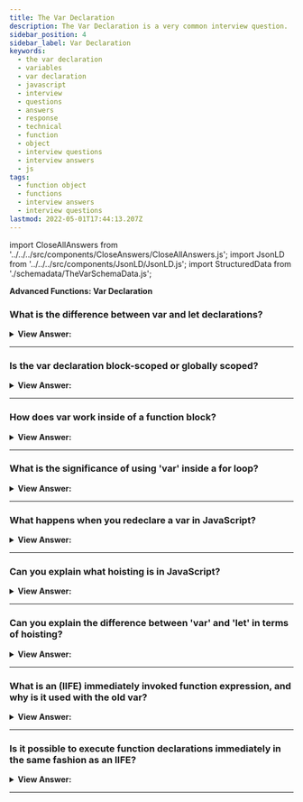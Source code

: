 ```yaml
---
title: The Var Declaration
description: The Var Declaration is a very common interview question.
sidebar_position: 4
sidebar_label: Var Declaration
keywords:
  - the var declaration
  - variables
  - var declaration
  - javascript
  - interview
  - questions
  - answers
  - response
  - technical
  - function
  - object
  - interview questions
  - interview answers
  - js
tags:
  - function object
  - functions
  - interview answers
  - interview questions
lastmod: 2022-05-01T17:44:13.207Z
---
```


import CloseAllAnswers from '../../../src/components/CloseAnswers/CloseAllAnswers.js';
import JsonLD from '../../../src/components/JsonLD/JsonLD.js';
import StructuredData from './schemadata/TheVarSchemaData.js';

<JsonLD data={StructuredData} />

<head>
  <title>The Var Declaration | JavaScript Frontend Phone Interview</title>
</head>

**Advanced Functions: Var Declaration**

<CloseAllAnswers />

### What is the difference between var and let declarations?

<details>
  <summary><strong>View Answer:</strong></summary>
  <div>
  <div><strong>Interview Response:</strong> `var` is function-scoped and can be redeclared, while `let` is block-scoped and can't be redeclared. `var` declarations are hoisted and initialized with `undefined`, `let` declarations are hoisted but not initialized.
  </div><br />
  <div><strong className="codeExample">Code Example:</strong><br /><br />

  <div></div>

<p><strong>Using `var`:</strong></p>

```javascript
function varTest() {
  var x = 1;
  if (true) {
    var x = 2;  // same variable, it's redeclared
    console.log(x);  // 2
  }
  console.log(x);  // 2
}
varTest();
```

<p><strong>Using `let`:</strong></p>

```javascript
function letTest() {
  let y = 1;
  if (true) {
    let y = 2;  // different variable, it's a new declaration
    console.log(y);  // 2
  }
  console.log(y);  // 1
}
letTest();
```

<p>In the `varTest` function, the `var` keyword allows the same variable to be redeclared and overwritten. However, in the `letTest` function, the `let` keyword creates a new variable inside the `if` block, leaving the original variable unmodified.</p>

  </div>
  </div>
</details>

---

### Is the var declaration block-scoped or globally scoped?

<details>
  <summary><strong>View Answer:</strong></summary>
  <div>
  <div><strong>Interview Response:</strong> Variables, declared with var are neither block-scoped nor globally scoped. It's function-scoped, meaning it's limited to the containing function but not confined within blocks like loops or conditionals. Technically they have no originating scope (besides function blocks) in JavaScript.
</div><br />
  <div><strong className="codeExample">Code Example:</strong><br /><br />

  <div></div>

```js
// Using the OLD var
if (true) {
  var test = true; // use "var" instead of "let"
}

alert(test); // true, the variable lives after if

// Using the modern let
if (true) {
  let test = true; // use "let"
}

alert(test); // ReferenceError: test is not defined

// Notice that ‘var message’ is in the global scope of the function
function getScope() {
  var message = 'hello';
  return message;
}

console.log(getScope()); // returns hello
console.log(message); // out of scope - ReferenceError: message is not defined
```

  </div>
  </div>
</details>

---

### How does var work inside of a function block?

<details>
  <summary><strong>View Answer:</strong></summary>
  <div>
  <div><strong>Interview Response:</strong> The var keyword in a function block declares a local variable, accessible only within the function. Its scope is limited to the function, and its value is lost once the function execution ends.
</div><br />
  <div><strong className="codeExample">Code Example:</strong><br /><br />

  <div></div>

```js
// inside an open block (curly brackets)
{
  var phrase = 'Hello';
}

console.log(phrase); // returns "Hello"

// Inside a function block
function sayHi() {
  if (true) {
    var phrase = 'Hello';
  }

  alert(phrase); // works
}

sayHi();
alert(phrase); // ReferenceError: phrase is not defined
```

:::note
This was part of the old rules in JavaScript when there was no lexical environment.
:::

  </div>
  </div>
</details>

---

### What is the significance of using 'var' inside a for loop?

<details>
  <summary><strong>View Answer:</strong></summary>
  <div>
  <div><strong>Interview Response:</strong> Using 'var' inside a for loop in JavaScript declares a function-scoped variable. This can cause unintended behavior due to hoisting and sharing the variable across iterations, unlike 'let' or 'const'.
  </div><br />
  <div><strong className="codeExample">Code Example:</strong><br /><br />

  <div></div>

Here's an example showing unexpected behavior due to 'var' having function scope:

```javascript
for (var i = 0; i < 3; i++) {
  setTimeout(function() {
    console.log(i);
  }, 1000);
}
```

This will output '3' three times (3, 3, 3), not '0', '1', '2' as you might expect. `i` is shared across each iteration and the callbacks reference the same `i`.

  </div>
  </div>
</details>

---

### What happens when you redeclare a var in JavaScript?

<details>
  <summary><strong>View Answer:</strong></summary>
  <div>
  <div><strong>Interview Response:</strong> If we redeclare var in the global space, then JavaScript ignores it as an error and allows the new value to overwrite the old one or remain unchanged if not assigned a new value, possibly causing unintended behavior.
</div><br />
  <div><strong className="codeExample">Code Example:</strong><br /><br />

  <div></div>

```js
var user = 'Pete';

var user = 'John'; // this "var" does nothing (already declared)
// ...it doesn't trigger an error

alert(user); // John

// user-declared twice: error
let user;
let user; // SyntaxError: 'user' has already been declared
```

:::note

If we try to do this with the let declaration, it results in an error because JavaScript does not allow "let" to have multiple variables of the same name.

:::

  </div>
  </div>
</details>

---

### Can you explain what hoisting is in JavaScript?

<details>
  <summary><strong>View Answer:</strong></summary>
  <div>
  <div><strong>Interview Response:</strong> Hoisting in JavaScript is when variable and function declarations are moved to the top of their scope during compilation, making them accessible before the actual declaration line in the code.</div><br />
  <div><strong>Technical Response:</strong> Hoisting is the default behavior of JavaScript, which moves declarations to the top but does not initialize them. The hoisting behavior is predicted when var gets declared after its assignment since JavaScript only hoists declarations, not initializations. A precise definition of hoisting implies that variable and function declarations physically relocate to the top of your code; however, this is not the case. Instead, variable and function declarations are stored in memory during the compilation step but remain where you typed them in your code.
  </div><br />
  <div><strong className="codeExample">Code Example:</strong> Hoisting (put into memory) - Declarations get hoisted, but assignments do not.<br /><br />

  <div></div>

```js
user = 'Pete'; // assign "Pete" value to user
var user; // declaring user after the assignment (get hoisted to the top) 

console.log(user); // returns "Pete"

// this is how it gets processed by JavaScript
var user; // <--
user = 'Pete'; // assign "Pete" value to the user

console.log(user); // returns "Pete"

// A let declaration will result in an error
user = 'Pete';
let user; // <-- let must be declared before a value is assigned

console.log(user); // ReferenceError: user is not defined
```

  </div>
  </div>
</details>

---

### Can you explain the difference between 'var' and 'let' in terms of hoisting?

<details>
  <summary><strong>View Answer:</strong></summary>
  <div>
  <div><strong>Interview Response:</strong> Both var and let are hoisted. But var is initialized with undefined upon hoisting, while let isn't initialized, causing a ReferenceError if accessed before the declaration.
  </div><br />
  <div><strong className="codeExample">Code Example:</strong><br /><br />

  <div></div>

Here are examples to illustrate the difference between 'var' and 'let' in terms of hoisting:

**1. Using 'var':**

```javascript
console.log(x); // Output: undefined
var x = 5;
console.log(x); // Output: 5
```

**2. Using 'let':**

```javascript
console.log(y); // Output: ReferenceError: y is not defined
let y = 5;
console.log(y); // Output: 5
```

In the first example, `x` is hoisted and initialized with 'undefined'. In the second example, `y` is hoisted, but cannot be accessed until it's declared.

  </div>
  </div>
</details>

---

### What is an (IIFE) immediately invoked function expression, and why is it used with the old var?

<details>
  <summary><strong>View Answer:</strong></summary>
  <div>
  <div><strong>Interview Response:</strong> An Immediately Invoked Function Expression (IIFE) is a function expression that's executed immediately after declaration. It's used with var to create local scope, preventing global scope pollution.</div><br />
  <div><strong>Technical Response:</strong> In the past, as there was only var, and it had no block-level visibility, programmers invented a way to emulate it. An IIFE (Immediately Invoked Function Expression) is a JavaScript function that runs as the code defines it. We should not use it in modern JavaScript code, but you can still find them in old scripts. So, you should know what they are when you see them in code.
  </div><br />
  <div><strong className="codeExample">Code Example:</strong> IIFE with Var<br /><br />

  <div></div>

Here's an example of using 'var' with an Immediately Invoked Function Expression (IIFE):

```javascript
(function() {
  for (var i = 0; i < 3; i++) {
    setTimeout(function() {
      console.log(i);
    }, 1000);
  }
})();

// Outputs: 3, 3, 3
```

In this example, `i` is declared with `var`, so it's hoisted to the top of the function scope created by the IIFE. Therefore, all of the callback functions share the same `i`.

:::note
It is not something we should use in modern JavaScript code, but you can still find them in old scripts. So, you should know what they are when you see them in code.
:::

  </div>
  </div>
</details>

---

### Is it possible to execute function declarations immediately in the same fashion as an IIFE?

<details>
  <summary><strong>View Answer:</strong></summary>
  <div>
  <div><strong>Interview Response:</strong> No, function declarations can't be immediately invoked. But you can wrap the function declaration in parentheses to create an immediately invoked function expression (IIFE).
</div><br />
  <div><strong className="codeExample">Code Example:</strong><br /><br />

  <div></div>

```js
// syntax error because of parentheses below
function go(){
  console.log('Let\'s Go!');
}(); // <-- can't call Function Declaration immediately
```

  </div>
  </div>
</details>

---
